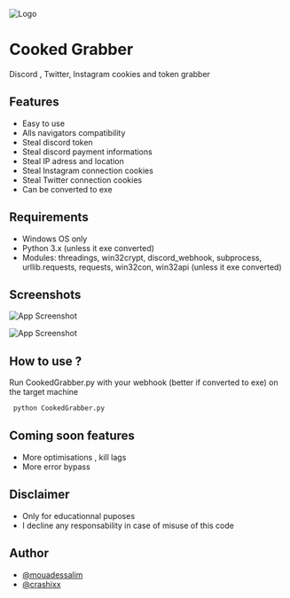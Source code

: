 
![Logo](https://imgur.com/lCyX6TX.png)


# Cooked Grabber

Discord , Twitter, Instagram cookies and token grabber

## Features

- Easy to use
- Alls navigators compatibility
- Steal discord token
- Steal discord payment informations
- Steal IP adress and location
- Steal Instagram connection cookies
- Steal Twitter connection cookies
- Can be converted to exe
## Requirements

- Windows OS only
- Python 3.x (unless it exe converted)
- Modules: threadings, win32crypt, discord_webhook, subprocess, urllib.requests, requests, win32con, win32api (unless it exe converted)


## Screenshots

![App Screenshot](https://imgur.com/btX4Sro.png)

![App Screenshot](https://imgur.com/Fax7uTB.png)

## How to use ?

Run CookedGrabber.py with your webhook (better if converted to exe) on the target machine

```bash
 python CookedGrabber.py
```
## Coming soon features 
- More optimisations , kill lags
- More error bypass
## Disclaimer
- Only for educationnal puposes
- I decline any responsability in case of misuse of this code

## Author

- [@mouadessalim](https://github.com/mouadessalim)
- [@crashixx](https://github.com/crashixx)
